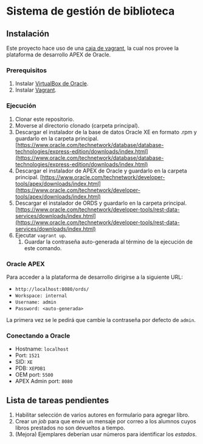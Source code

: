 # Sistema de gestión de biblioteca

## Instalación
Este proyecto hace uso de una [caja de vagrant](https://github.com/oracle/vagrant-boxes/tree/master/OracleAPEX), la cual nos provee la plataforma de desarrollo APEX de Oracle.
### Prerequisitos
1. Instalar [VirtualBox de Oracle](https://www.virtualbox.org/wiki/Downloads).
2. Instalar [Vagrant](https://vagrantup.com/).
### Ejecución
1. Clonar este repositorio.
2. Moverse al directorio clonado (carpeta principal).
3. Descargar el instalador de la base de datos Oracle XE en formato .rpm y guardarlo en la carpeta principal. [https://www.oracle.com/technetwork/database/database-technologies/express-edition/downloads/index.html](https://www.oracle.com/technetwork/database/database-technologies/express-edition/downloads/index.html)
4. Descargar el instalador de APEX de Oracle y guardarlo en la carpeta principal. [https://www.oracle.com/technetwork/developer-tools/apex/downloads/index.html](https://www.oracle.com/technetwork/developer-tools/apex/downloads/index.html)
5. Descargar el instalador de ORDS y guardarlo en la carpeta principal. [https://www.oracle.com/technetwork/developer-tools/rest-data-services/downloads/index.html](https://www.oracle.com/technetwork/developer-tools/rest-data-services/downloads/index.html)
6. Ejecutar `vagrant up`.
   1. Guardar la contraseña auto-generada al término de la ejecución de este comando.
### Oracle APEX
Para acceder a la plataforma de desarrollo dirigirse a la siguiente URL:
* `http://localhost:8080/ords/`
* `Workspace: internal`
* `Username: admin`
* `Password: <auto-generada>`

La primera vez se le pedirá que cambie la contraseña por defecto de `admin`.
### Conectando a Oracle
* Hostname: `localhost`
* Port: `1521`
* SID: `XE`
* PDB: `XEPDB1`
* OEM port: `5500`
* APEX Admin port: `8080`

## Lista de tareas pendientes
1. Habilitar selección de varios autores en formulario para agregar libro.
2. Crear un _job_ para que envie un mensaje por correo a los alumnos cuyos libros prestados no son devueltos a tiempo.
3. (Mejora) Ejemplares deberían usar números para identificar los _estados_.